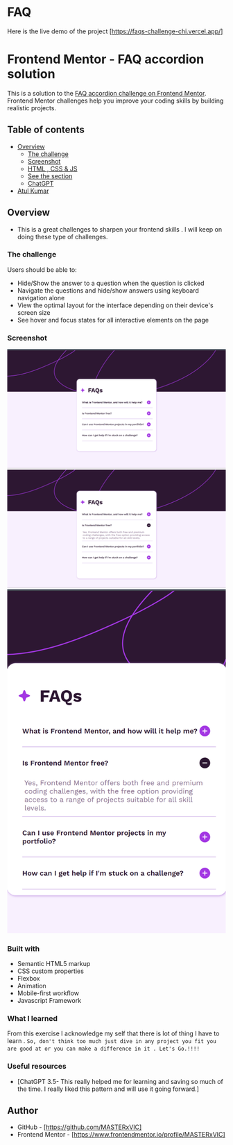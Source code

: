 # FAQ
Here is the live demo of the project [https://faqs-challenge-chi.vercel.app/]
 
# Frontend Mentor - FAQ accordion solution

This is a solution to the [FAQ accordion challenge on Frontend Mentor](https://www.frontendmentor.io/challenges/faq-accordion-wyfFdeBwBz). Frontend Mentor challenges help you improve your coding skills by building realistic projects. 

## Table of contents

- [Overview](#overview)
  - [The challenge](#the-challenge)
  - [Screenshot](#screenshot)
  - [HTML , CSS & JS](#built-with)
  - [See the section](#what-i-learned)
  - [ChatGPT](#useful-resources)
- [Atul Kumar](#author)
## Overview
- This is a great challenges to sharpen your frontend skills . I will keep on doing these type of challenges.
### The challenge

Users should be able to:

- Hide/Show the answer to a question when the question is clicked
- Navigate the questions and hide/show answers using keyboard navigation alone
- View the optimal layout for the interface depending on their device's screen size
- See hover and focus states for all interactive elements on the page

### Screenshot

![](./design/Desktop%20View.png)
![](./design/Desktop%20View%20in%20open%20state.png)
![](./design/Mobile%20View.png)

### Built with

- Semantic HTML5 markup
- CSS custom properties
- Flexbox
- Animation
- Mobile-first workflow
- Javascript Framework


### What I learned

From this exercise I acknowledge my self that there is lot of thing I have to learn . ```So, don't think too much just dive in any project you fit you are good at or you can make a difference in it . Let's Go.!!!!```

### Useful resources

- [ChatGPT 3.5- This really helped me for learning and saving so much of the time. I really liked this pattern and will use it going forward.]


## Author

- GitHub - [https://github.com/MASTERxVIC]
- Frontend Mentor - [https://www.frontendmentor.io/profile/MASTERxVIC]
